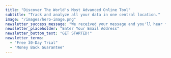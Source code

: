 ```yaml
---
title: "Discover The World's Most Advanced Online Tool"
subtitle: "Track and analyze all your data in one central location."
image: "/images/hero-image.png"
newsletter_success_message: "We received your message and you'll hear from us soon. Thank You!"
newsletter_placeholder: "Enter Your Email Address"
newsletter_button_text: "GET STARTED!"
newsletter_terms:
  - "Free 30-Day Trial"
  - "Money Back Guarantee"
---
```

